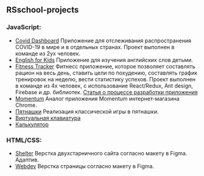 ## RSschool-projects 
### JavaScript:
+ [Covid Dashboard](https://janeellison.github.io/rs-school/covid-dashboard/build/)
Приложение для отслеживания распространения COVID-19 в мире и в отдельных странах. Проект выполнен в команде из 2ух человек.
+ [English for Kids](https://janeellison.github.io/rs-school/english-for-kids/dist/)
Приложение для изучения английских слов детьми.
+ [Fitness Tracker](https://rs-fitness-tracker-prod.web.app/)
Фитнесс приложение, которое позволяет составлять рацион на весь день, ставить цели по похудению, составлять график тренировок на неделю, вести статистику успехов. Проект выполнен в команде из 4х человек, с использование React/Redux, Ant design, Firebase и др. библиотек. 
[Статья о процессе разработки приложения](https://asekerich99.medium.com/fitness-tracker-cfea48f44ef4)
+ [Momentum](https://janeellison.github.io/rs-school/momentum/)
Аналог приложения Momentum интернет-магазина Chrome.
+ [Пятнашки](https://janeellison.github.io/rs-school/gem-puzzle/) 
Реализация классической игры в пятнашки. 
+ [Виртуальная клавиатура](https://janeellison.github.io/rs-school/virtual-keyboard/)
+ [Калькулятор](https://janeellison.github.io/rs-school/calculator/)
### HTML/CSS:
+ [Shelter](https://janeellison.github.io/rs-school/shelter/pages/main/index.html)
 Верстка двухстарничного сайта согласно макету в Figma. Адаптив.
+ [Webdev](https://janeellison.github.io/rs-school/webdev/)
Верстка страницы согласно макету в Figma. 
